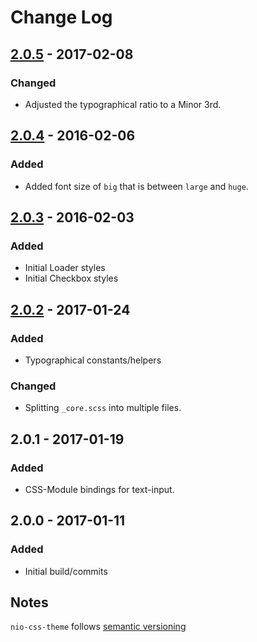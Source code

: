 # Change Log

## [2.0.5] - 2017-02-08
### Changed
- Adjusted the typographical ratio to a Minor 3rd.

## [2.0.4] - 2016-02-06
### Added
- Added font size of `big` that is between `large` and `huge`.

## [2.0.3] - 2016-02-03
### Added
- Initial Loader styles
- Initial Checkbox styles

## [2.0.2] - 2017-01-24

### Added
- Typographical constants/helpers

### Changed
- Splitting `_core.scss` into multiple files.

## 2.0.1 - 2017-01-19

### Added

- CSS-Module bindings for text-input.

## 2.0.0 - 2017-01-11

### Added
- Initial build/commits


## Notes

`nio-css-theme` follows [semantic versioning](http://semver.org/)

[Unreleased]: https://github.com/nioinnovation/react-nuik/compare/v2.0.5...HEAD
[2.0.5]: https://github.com/nioinnovation/react-nuik/compare/v2.0.4...v2.0.5
[2.0.4]: https://github.com/nioinnovation/react-nuik/compare/v2.0.3...v2.0.4
[2.0.3]: https://github.com/nioinnovation/react-nuik/compare/v2.0.2...v2.0.3
[2.0.2]: https://github.com/nioinnovation/react-nuik/compare/v2.0.1...v2.0.2
[2.0.1]: https://github.com/nioinnovation/react-nuik/compare/646c1b0...v2.0.1


